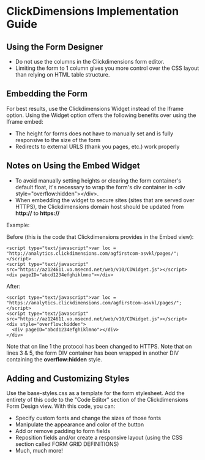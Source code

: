 # ClickDimensions Implementation Guide

## Using the Form Designer

- Do not use the columns in the Clickdimensions form editor.
- Limiting the form to 1 column gives you more control over the CSS layout than relying on HTML table structure.

## Embedding the Form

For best results, use the Clickdimensions Widget instead of the Iframe option. Using the Widget option offers the following benefits over using the Iframe embed:
- The height for forms does not have to manually set and is fully responsive to the size of the form
- Redirects to external URLS (thank you pages, etc.) work properly

## Notes on Using the Embed Widget

- To avoid manually setting heights or clearing the form container&#39;s default float, it&#39;s necessary to wrap the form&#39;s div container in &lt;div style=&quot;overflow:hidden&quot;&gt;&lt;/div&gt;.
- When embedding the widget to secure sites (sites that are served over HTTPS), the Clickdimensions domain host should be updated from **http://** to **https://**

Example:

Before (this is the code that Clickdimensions provides in the Embed view):
~~~~
<script type="text/javascript">var loc = "http://analytics.clickdimensions.com/agfirstcom-asvkl/pages/";</script>
<script type="text/javascript" src="https://az124611.vo.msecnd.net/web/v10/CDWidget.js"></script>
<div pageID="abcd1234efghiklmno"></div>
~~~~

After:
~~~~
<script type="text/javascript">var loc = "https://analytics.clickdimensions.com/agfirstcom-asvkl/pages/";</script>
<script type="text/javascript" src="https://az124611.vo.msecnd.net/web/v10/CDWidget.js"></script>
<div style="overflow:hidden">
  <div pageID="abcd1234efghiklmno"></div>
</div>
~~~~

Note that on line 1 the protocol has been changed to HTTPS. Note that on lines 3 & 5, the form DIV container has been wrapped in another DIV containing the **overflow:hidden** style.

## Adding and Customizing Styles

Use the base-styles.css as a template for the form stylesheet. Add the entirety of this code to the &quot;Code Editor&quot; section of the Clickdimensions Form Design view. With this code, you can:

- Specify custom fonts and change the sizes of those fonts
- Manipulate the appearance and color of the button
- Add or remove padding to form fields
- Reposition fields and/or create a responsive layout (using the CSS section called FORM GRID DEFINITIONS)
- Much, much more!
